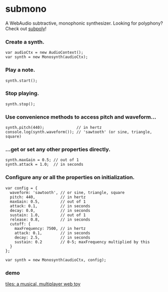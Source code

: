 # submono
A WebAudio subtractive, monophonic synthesizer. Looking for polyphony? Check out [subpoly](https://github.com/okaybenji/subpoly)!

### Create a synth.
```
var audioCtx = new AudioContext();
var synth = new Monosynth(audioCtx);
```

### Play a note.
`synth.start();`

### Stop playing.
`synth.stop();`

### Use convenience methods to access pitch and waveform...
```
synth.pitch(440);              // in hertz
console.log(synth.waveform()); // 'sawtooth' (or sine, triangle, square)
```

### ...get or set any other properties directly.
```
synth.maxGain = 0.5; // out of 1
synth.attack = 1.0;  // in seconds
```

### Configure any or all the properties on initialization.
```
var config = {
  waveform: 'sawtooth', // or sine, triangle, square
  pitch: 440,           // in hertz
  maxGain: 0.5,         // out of 1
  attack: 0.1,          // in seconds
  decay: 0.0,           // in seconds
  sustain: 1.0,         // out of 1
  release: 0.8,         // in seconds
  cutoff: {
    maxFrequency: 7500, // in hertz
    attack: 0.1,        // in seconds
    decay: 2.5,         // in seconds
    sustain: 0.2        // 0-5; maxFrequency multiplied by this
  }
};

var synth = new Monosynth(audioCtx, config);
```

### demo
[tiles: a musical, multiplayer web toy](http://okaybenji.github.io/tiles-client/)
